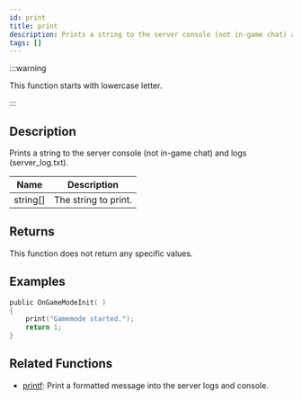 ```yaml
---
id: print
title: print
description: Prints a string to the server console (not in-game chat) and logs (server_log.
tags: []
---
```


:::warning

This function starts with lowercase letter.

:::

## Description

Prints a string to the server console (not in-game chat) and logs (server_log.txt).


| Name | Description |
|------|-------------|
|string[] | The string to print.|


## Returns

This function does not return any specific values.


## Examples


```c
public OnGameModeInit( )
{
    print("Gamemode started.");
    return 1;
}
```


## Related Functions


-  [printf](../functions/printf): Print a formatted message into the server logs and console.